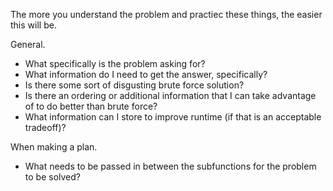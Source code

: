 The more you understand the problem and practiec these things, the easier this will be.

General.
- What specifically is the problem asking for?
- What information do I need to get the answer, specifically?
- Is there some sort of disgusting brute force solution?
- Is there an ordering or additional information that I can take advantage of to do better than brute force?
- What information can I store to improve runtime (if that is an acceptable tradeoff)?

When making a plan.
- What needs to be passed in between the subfunctions for the problem to be solved?
